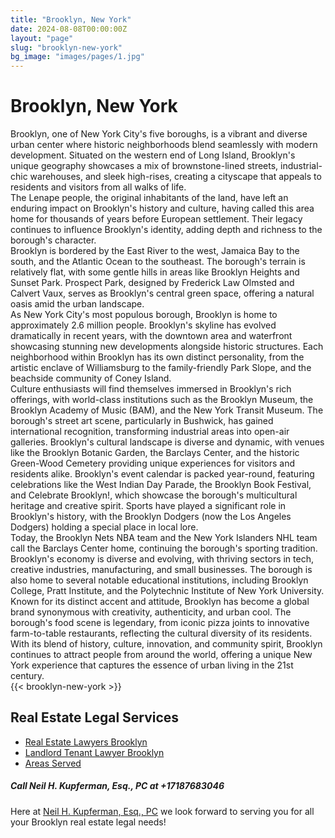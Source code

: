 ```yaml
---
title: "Brooklyn, New York"
date: 2024-08-08T00:00:00Z
layout: "page"
slug: "brooklyn-new-york"
bg_image: "images/pages/1.jpg"
---
```


# Brooklyn, New York

Brooklyn, one of New York City's five boroughs, is a vibrant and diverse urban center where historic neighborhoods blend seamlessly with modern development. Situated on the western end of Long Island, Brooklyn's unique geography showcases a mix of brownstone-lined streets, industrial-chic warehouses, and sleek high-rises, creating a cityscape that appeals to residents and visitors from all walks of life. 
<br>
The Lenape people, the original inhabitants of the land, have left an enduring impact on Brooklyn's history and culture, having called this area home for thousands of years before European settlement. Their legacy continues to influence Brooklyn's identity, adding depth and richness to the borough's character. 
<br>
Brooklyn is bordered by the East River to the west, Jamaica Bay to the south, and the Atlantic Ocean to the southeast. The borough's terrain is relatively flat, with some gentle hills in areas like Brooklyn Heights and Sunset Park. Prospect Park, designed by Frederick Law Olmsted and Calvert Vaux, serves as Brooklyn's central green space, offering a natural oasis amid the urban landscape. 
<br>
As New York City's most populous borough, Brooklyn is home to approximately 2.6 million people. Brooklyn's skyline has evolved dramatically in recent years, with the downtown area and waterfront showcasing stunning new developments alongside historic structures. Each neighborhood within Brooklyn has its own distinct personality, from the artistic enclave of Williamsburg to the family-friendly Park Slope, and the beachside community of Coney Island. 
<br>
Culture enthusiasts will find themselves immersed in Brooklyn's rich offerings, with world-class institutions such as the Brooklyn Museum, the Brooklyn Academy of Music (BAM), and the New York Transit Museum. The borough's street art scene, particularly in Bushwick, has gained international recognition, transforming industrial areas into open-air galleries. Brooklyn's cultural landscape is diverse and dynamic, with venues like the Brooklyn Botanic Garden, the Barclays Center, and the historic Green-Wood Cemetery providing unique experiences for visitors and residents alike. Brooklyn's event calendar is packed year-round, featuring celebrations like the West Indian Day Parade, the Brooklyn Book Festival, and Celebrate Brooklyn!, which showcase the borough's multicultural heritage and creative spirit. Sports have played a significant role in Brooklyn's history, with the Brooklyn Dodgers (now the Los Angeles Dodgers) holding a special place in local lore. 
<br>
Today, the Brooklyn Nets NBA team and the New York Islanders NHL team call the Barclays Center home, continuing the borough's sporting tradition. Brooklyn's economy is diverse and evolving, with thriving sectors in tech, creative industries, manufacturing, and small businesses. The borough is also home to several notable educational institutions, including Brooklyn College, Pratt Institute, and the Polytechnic Institute of New York University. Known for its distinct accent and attitude, Brooklyn has become a global brand synonymous with creativity, authenticity, and urban cool. The borough's food scene is legendary, from iconic pizza joints to innovative farm-to-table restaurants, reflecting the cultural diversity of its residents. With its blend of history, culture, innovation, and community spirit, Brooklyn continues to attract people from around the world, offering a unique New York experience that captures the essence of urban living in the 21st century.
<br>
{{< brooklyn-new-york >}}

## **Real Estate Legal Services**

- [Real Estate Lawyers Brooklyn](/real-estate-lawyers-brooklyn/)
- [Landlord Tenant Lawyer Brooklyn](/landlord-tenant-lawyer/)
- [Areas Served](/area-served/)

##### **Call Neil H. Kupferman, Esq., PC at +17187683046**

Here at [Neil H. Kupferman, Esq., PC](/) we look forward to serving you for all your Brooklyn real estate legal needs!